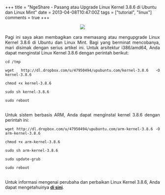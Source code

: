 +++
title = "NgeShare - Pasang atau Upgrade Linux Kernel 3.8.6 di Ubuntu dan Linux Mint"
date = 2013-04-08T10:47:00Z
tags = ["tutorial", "linux"]
comments = true
+++

<center><img border="0" data-original-height="900" data-original-width="1600" src="https://2.bp.blogspot.com/-m4fKfOOG87s/W--wTN_gjEI/AAAAAAAASeY/jsJEze9r3xI6gvfDBOcW4dsrNJLknaoxwCLcBGAs/s1600/linuxkernel.jpg" /></center><br />
<div style="text-align: justify;">Pagi ini saya akan membagikan cara memasang atau mengupgrade Linux Kernel 3.8.6 di Ubuntu dan Linux Mint. Bagi yang berminat mencobanya, mari disimak dengan serius artikel ini. Untuk arsitektur i386/amd64, Anda dapat menginstal Linux Kernel 3.8.6 dengan perintah berikut:<br />
<pre><code>cd /tmp<br /><br />wget http://dl.dropbox.com/u/47950494/upubuntu.com/kernel-3.8.6 -O kernel-3.8.6<br /><br />chmod +x kernel-3.8.6<br /><br />sudo sh kernel-3.8.6<br /><br />sudo reboot</code></pre><br />
Untuk sistem berbasis ARM, Anda dapat menginstal kernel 3.8.6 dengan perintah ini:<br />
<pre><code>wget http://dl.dropbox.com/u/47950494/upubuntu.com/arm-kernel-3.8.6 -O arm-kernel-3.8.6<br /><br />chmod +x arm-kernel-3.8.6<br /><br />sudo sh arm-kernel-3.8.6<br /><br />sudo update-grub<br /><br />sudo reboot</code></pre><br />
Untuk informasi mengenai perubaha dan perbaikan Linux Kernel 3.8.6, Anda dapat mengetahuinya <b><a href="http://goo.gl/PgNG5">di sini</a></b>.</div>

